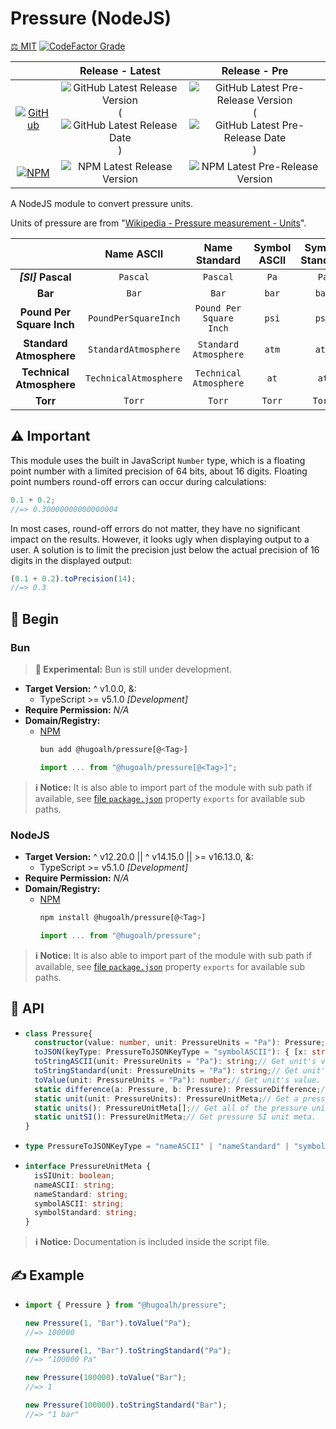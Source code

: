 # Pressure (NodeJS)

[⚖️ MIT](./LICENSE.md)
[![CodeFactor Grade](https://img.shields.io/codefactor/grade/github/hugoalh-studio/pressure-nodejs?label=Grade&logo=codefactor&logoColor=ffffff&style=flat-square "CodeFactor Grade")](https://www.codefactor.io/repository/github/hugoalh-studio/pressure-nodejs)

|  | **Release - Latest** | **Release - Pre** |
|:-:|:-:|:-:|
| [![GitHub](https://img.shields.io/badge/GitHub-181717?logo=github&logoColor=ffffff&style=flat-square "GitHub")](https://github.com/hugoalh-studio/pressure-nodejs) | ![GitHub Latest Release Version](https://img.shields.io/github/release/hugoalh-studio/pressure-nodejs?sort=semver&label=&style=flat-square "GitHub Latest Release Version") (![GitHub Latest Release Date](https://img.shields.io/github/release-date/hugoalh-studio/pressure-nodejs?label=&style=flat-square "GitHub Latest Release Date")) | ![GitHub Latest Pre-Release Version](https://img.shields.io/github/release/hugoalh-studio/pressure-nodejs?include_prereleases&sort=semver&label=&style=flat-square "GitHub Latest Pre-Release Version") (![GitHub Latest Pre-Release Date](https://img.shields.io/github/release-date-pre/hugoalh-studio/pressure-nodejs?label=&style=flat-square "GitHub Latest Pre-Release Date")) |
| [![NPM](https://img.shields.io/badge/NPM-CB3837?logo=npm&logoColor=ffffff&style=flat-square "NPM")](https://www.npmjs.com/package/@hugoalh/pressure) | ![NPM Latest Release Version](https://img.shields.io/npm/v/@hugoalh/pressure/latest?label=&style=flat-square "NPM Latest Release Version") | ![NPM Latest Pre-Release Version](https://img.shields.io/npm/v/@hugoalh/pressure/pre?label=&style=flat-square "NPM Latest Pre-Release Version") |

A NodeJS module to convert pressure units.

Units of pressure are from "[Wikipedia - Pressure measurement - Units](https://en.wikipedia.org/wiki/Pressure_measurement#Units)".

|  | **Name ASCII** | **Name Standard** | **Symbol ASCII** | **Symbol Standard** | **... (\*: Exclusive)** |
|:-:|:-:|:-:|:-:|:-:|:-:|
|  ***\[SI\]*** **Pascal**  | `Pascal` | `Pascal` | `Pa` | `Pa` |  |
| **Bar** | `Bar` | `Bar` | `bar` | `bar` |  |
| **Pound Per Square Inch** | `PoundPerSquareInch` | `Pound Per Square Inch` | `psi` | `psi` |  |
| **Standard Atmosphere** | `StandardAtmosphere` | `Standard Atmosphere` | `atm` | `atm` |  |
| **Technical Atmosphere** | `TechnicalAtmosphere` | `Technical Atmosphere` | `at` | `at` |  |
| **Torr** | `Torr` | `Torr` | `Torr` | `Torr` |  |

## ⚠️ Important

This module uses the built in JavaScript `Number` type, which is a floating point number with a limited precision of 64 bits, about 16 digits. Floating point numbers round-off errors can occur during calculations:

```js
0.1 + 0.2;
//=> 0.30000000000000004
```

In most cases, round-off errors do not matter, they have no significant impact on the results. However, it looks ugly when displaying output to a user. A solution is to limit the precision just below the actual precision of 16 digits in the displayed output:

```js
(0.1 + 0.2).toPrecision(14);
//=> 0.3
```

## 🔰 Begin

### Bun

> **🧪 Experimental:** Bun is still under development.

- **Target Version:** ^ v1.0.0, &:
  - TypeScript >= v5.1.0 *\[Development\]*
- **Require Permission:** *N/A*
- **Domain/Registry:**
  - [NPM](https://www.npmjs.com/package/@hugoalh/pressure)
    ```sh
    bun add @hugoalh/pressure[@<Tag>]
    ```
    ```js
    import ... from "@hugoalh/pressure[@<Tag>]";
    ```

> **ℹ️ Notice:** It is also able to import part of the module with sub path if available, see [file `package.json`](./package.json) property `exports` for available sub paths.

### NodeJS

- **Target Version:** ^ v12.20.0 \|\| ^ v14.15.0 \|\| >= v16.13.0, &:
  - TypeScript >= v5.1.0 *\[Development\]*
- **Require Permission:** *N/A*
- **Domain/Registry:**
  - [NPM](https://www.npmjs.com/package/@hugoalh/pressure)
    ```sh
    npm install @hugoalh/pressure[@<Tag>]
    ```
    ```js
    import ... from "@hugoalh/pressure";
    ```

> **ℹ️ Notice:** It is also able to import part of the module with sub path if available, see [file `package.json`](./package.json) property `exports` for available sub paths.

## 🧩 API

- ```ts
  class Pressure{
    constructor(value: number, unit: PressureUnits = "Pa"): Pressure;
    toJSON(keyType: PressureToJSONKeyType = "symbolASCII"): { [x: string]: number; };// Get all of the units value.
    toStringASCII(unit: PressureUnits = "Pa"): string;// Get unit's value with ASCII symbol.
    toStringStandard(unit: PressureUnits = "Pa"): string;// Get unit's value with Standard symbol.
    toValue(unit: PressureUnits = "Pa"): number;// Get unit's value.
    static difference(a: Pressure, b: Pressure): PressureDifference;// Calculate pressure difference by units.
    static unit(unit: PressureUnits): PressureUnitMeta;// Get a pressure unit meta.
    static units(): PressureUnitMeta[];// Get all of the pressure units meta.
    static unitSI(): PressureUnitMeta;// Get pressure SI unit meta.
  }
  ```
- ```ts
  type PressureToJSONKeyType = "nameASCII" | "nameStandard" | "symbolASCII" | "symbolStandard";
  ```
- ```ts
  interface PressureUnitMeta {
    isSIUnit: boolean;
    nameASCII: string;
    nameStandard: string;
    symbolASCII: string;
    symbolStandard: string;
  }
  ```

> **ℹ️ Notice:** Documentation is included inside the script file.

## ✍️ Example

- ```js
  import { Pressure } from "@hugoalh/pressure";

  new Pressure(1, "Bar").toValue("Pa");
  //=> 100000

  new Pressure(1, "Bar").toStringStandard("Pa");
  //=> "100000 Pa"

  new Pressure(100000).toValue("Bar");
  //=> 1

  new Pressure(100000).toStringStandard("Bar");
  //=> "1 bar"
  ```
